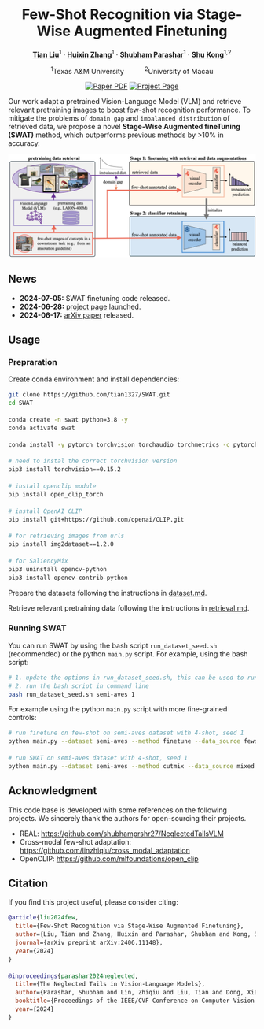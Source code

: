 <div align="center">
<h1>Few-Shot Recognition via Stage-Wise Augmented Finetuning</h1>

[**Tian Liu**](https://tian1327.github.io/)<sup>1</sup> · [**Huixin Zhang**](https://www.linkedin.com/in/huixin-zhang-a2670a229/)<sup>1</sup> · [**Shubham Parashar**](https://shubhamprshr27.github.io/)<sup>1</sup> · [**Shu Kong**](https://aimerykong.github.io/)<sup>1,2</sup>

<sup>1</sup>Texas A&M University&emsp;&emsp;&emsp;<sup>2</sup>University of Macau
<br>
<!-- &dagger;project lead&emsp;*corresponding author -->

<a href="https://arxiv.org/abs/2406.11148"><img src='https://img.shields.io/badge/arXiv-SWAT-red' alt='Paper PDF'></a>
<a href='https://tian1327.github.io/SWAT/'><img src='https://img.shields.io/badge/Project_Page-SWAT-green' alt='Project Page'></a>
<!-- <a href='https://huggingface.co/spaces/depth-anything/Depth-Anything-V2'><img src='https://img.shields.io/badge/%F0%9F%A4%97%20Hugging%20Face-Spaces-blue'></a>
<a href='https://huggingface.co/datasets/depth-anything/DA-2K'><img src='https://img.shields.io/badge/Benchmark-DA--2K-yellow' alt='Benchmark'></a> -->
</div>

Our work adapt a pretrained Vision-Language Model (VLM) and retrieve relevant pretraining images to boost few-shot recognition performance.
To mitigate the problems of `domain gap` and `imbalanced distribution` of retrieved data, we propose a novel **Stage-Wise Augmented fineTuning (SWAT)** method, which outperforms previous methods by >10% in accuracy.


![teaser](assets/teaser_v7.png)

## News

- **2024-07-05:** SWAT finetuning code released.
- **2024-06-28:** [project page](https://tian1327.github.io/SWAT/) launched.
- **2024-06-17:** [arXiv paper](https://arxiv.org/abs/2406.11148) released.


<!-- ## Finetuned Models

We provide SWAT finetuned model (based on OpenCLIP ViT-B/32) for each dataset experimented in the paper:

| Dataset | Size | Checkpoint |
|:-|:-|:-:|
| Semi-Aves |  | [Download]() |
| Flowers102 |  | [Download]() |
| FGVC-Aircraft |  | [Download]() |
| EuroSAT |  | [Download]() |
| DTD |  | [Download]() | -->


## Usage

### Prepraration
Create conda environment and install dependencies:
```bash
git clone https://github.com/tian1327/SWAT.git 
cd SWAT

conda create -n swat python=3.8 -y
conda activate swat

conda install -y pytorch torchvision torchaudio torchmetrics -c pytorch

# need to instal the correct torchvision version
pip3 install torchvision==0.15.2

# install openclip module
pip install open_clip_torch

# install OpenAI CLIP
pip install git+https://github.com/openai/CLIP.git

# for retrieving images from urls
pip install img2dataset==1.2.0

# for SaliencyMix
pip3 uninstall opencv-python
pip3 install opencv-contrib-python

```

Prepare the datasets following the instructions in [dataset.md](./dataset.md).

Retrieve relevant pretraining data following the instructions in [retrieval.md](./retrieval/retrieval.md).


<!-- ### Test our model checkpoints
Download the checkpoints listed [here](#finetuned-models) and put them under the `checkpoints` directory.

```bash
# coming soon

``` -->

### Running SWAT

You can run SWAT by using the bash script `run_dataset_seed.sh` (recommended) or the python `main.py` script.
For example, using the bash script:
```bash
# 1. update the options in run_dataset_seed.sh, this can be used to run a batch of experiments
# 2. run the bash script in command line
bash run_dataset_seed.sh semi-aves 1
```

For example using the python `main.py` script with more fine-grained controls:
```bash
# run finetune on few-shot on semi-aves dataset with 4-shot, seed 1
python main.py --dataset semi-aves --method finetune --data_source fewshot --cls_init REAL-Prompt --shots 4 --seed 1 --epochs 50 --bsz 32 --log_mode both --retrieval_split T2T500+T2I0.25.txt --model_cfg vitb32_openclip_laion400m --folder output/test_finetune_on_fewshot

# run SWAT on semi-aves dataset with 4-shot, seed 1
python main.py --dataset semi-aves --method cutmix --data_source mixed --cls_init REAL-Prompt --shots 4 --seed 1 --epochs 50 --bsz 32 --log_mode both --retrieval_split T2T500+T2I0.25.txt --model_cfg vitb32_openclip_laion400m --folder output/test_swat

```


## Acknowledgment
This code base is developed with some references on the following projects. We sincerely thank the authors for open-sourcing their projects.

- REAL: https://github.com/shubhamprshr27/NeglectedTailsVLM
- Cross-modal few-shot adaptation: https://github.com/linzhiqiu/cross_modal_adaptation
- OpenCLIP: https://github.com/mlfoundations/open_clip 

## Citation

If you find this project useful, please consider citing:

```bibtex
@article{liu2024few,
  title={Few-Shot Recognition via Stage-Wise Augmented Finetuning},
  author={Liu, Tian and Zhang, Huixin and Parashar, Shubham and Kong, Shu},
  journal={arXiv preprint arXiv:2406.11148},
  year={2024}
}

@inproceedings{parashar2024neglected,
  title={The Neglected Tails in Vision-Language Models},
  author={Parashar, Shubham and Lin, Zhiqiu and Liu, Tian and Dong, Xiangjue and Li, Yanan and Ramanan, Deva and Caverlee, James and Kong, Shu},
  booktitle={Proceedings of the IEEE/CVF Conference on Computer Vision and Pattern Recognition (CVPR)},
  year={2024}
}

```